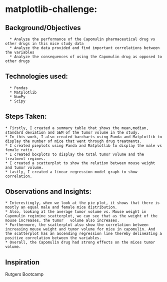 # matplotlib-challenge:

   ## Background/Objectives
      * Analyze the performance of the Capomulin pharmaceutical drug vs other drugs in this mice study data
      * Analyze the data provided and find important correlations between the variables
      * Analyze the consequences of using the Capomulin drug as opposed to other drugs

   ## Technologies used:
      * Pandas
      * Matplotlib
      * NumPy
      * Scipy

   ## Steps Taken:
    * Firstly, I created a summary table that shows the mean,median, standard deviation and SEM of the tumor volume in the study.
    * In this work, I also created barcharts using Panda and Matplotlib to display the number of mice that went through drug treatments.
    * I created pieplots using Panda and Matplotlib to display the male vs female ratio.
    * I created boxplots to display the total tumor volume and the treatment regimes.
    * I created a scatterplot to show the relation between mouse weight and tumor volume.
    * Lastly, I created a linear regression model graph to show correlation.

   ## Observations and Insights:
    * Interestingly, when we look at the pie plot, it shows that there is mostly an equal male and female mice distribution.
    * Also, looking at the average tumor volume vs. Mouse weight in Capomulin regimine scatterplot, we can see that as the weight of the mouse increases, the tumor   volume also increases.
    * Furthermore, the scatterplot also show the correlation between increasing mouse weight and tumor volume for mice in capomulin. And the scatterplot has an ascending regression line thereby delineating a positive correlation between the variables.
    * Overall, the Capomulin drug had strong effects on the mices tumor volume.

   ## Inspiration
  Rutgers Bootcamp
